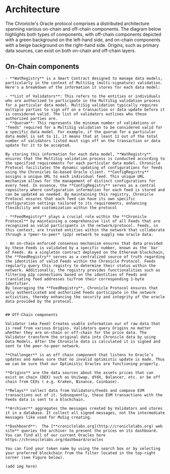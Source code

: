  # Architecture

  The Chronicle's Oracle protocol comprises a distributed architecture spanning various on-chain and off-chain components. The diagram below highlights both types of components, with off-chain components depicted with a green background on the left-hand side, and on-chain components with a beige background on the right-hand side. Origins, such as primary data sources, can exist on both on-chain and off-chain layers.

 ## On-Chain components

    - **WatRegistry** is a Smart Contract designed to manage data models, particularly in the context of MultiSig (multi-signature) validation. Here's a breakdown of the information it stores for each data model:

    - **List of Validators**: This refers to the entities or individuals who are authorized to participate in the MultiSig validation process for a particular data model. MultiSig validation typically requires multiple parties to sign off on a transaction or data update before it is considered valid. The list of validators outlines who these authorized parties are.
    - **Quorum**: This represents the minimum number of validations or "feeds" required for a MultiSig validation to be considered valid for a specific data model. For example, if the quorum for a particular data model is set to 11, it means that at least 11 out of the total number of validators listed must sign off on the transaction or data update for it to be accepted.
    
    By storing this information for each data model, **WatRegistry** ensures that the MultiSig validation process is conducted according to the specified requirements for each particular data model. Chronicle Protocol facilitates the dynamic updating of configurations for feeds using the Chronicles Go-based Oracle client. **ConfigRegistry** assigns a unique URL to each individual feed. This unique URL mechanism allows for the management of distinct configurations for every feed. In essence, the **ConfigRegistry** serves as a central repository where configuration information for each feed is stored and can be updated as needed. By maintaining this registry, Chronicle Protocol ensures that each feed can have its own specific configuration settings tailored to its requirements, enhancing flexibility and customization within the protocol

    - **FeedRegistry** plays a crucial role within the **Chronicle Protocol** by maintaining a comprehensive list of all Feeds that are recognized as valid participants in the network/protocol. Feeds, in this context, are trusted entities within the network that collaborate through a *peer-to-peer* (p2p) network to supply new oracle data.

    - An on-chain enforced consensus mechanism ensures that data provided by these Feeds is validated by a specific number, known as the `bar` of Feeds. As a singleton contract deployed on the Ethereum blockchain, the **FeedRegistry** serves as a centralized source of truth regarding the identities of valid Feeds within the Chronicle Protocol. Feeds regularly query this registry to determine their status within the network. Additionally, the registry provides functionalities such as filtering p2p connections based on the identities of Feeds and translating feed addresses to/from their corresponding 1-byte identifier.
    By leveraging the **FeedRegistry**, Chronicle Protocol ensures that only authenticated and authorized Feeds participate in the network activities, thereby enhancing the security and integrity of the oracle data provided by the protocol.


    ## Off-Chain components 

    Validator (aka Feed) Creates usable information our of raw data that is read from various Origins. Validators query Origins no matter whether they are on-chain or off-chain for the price data. The Validator transform the original data into Chronicle data by using Data Models. After the Chronicle data is calculated it is signed and sent to the peer-to-peer network.

    **Challenger** is an off chain component that listens to Oracle’s updates and makes sure that no invalid optimistic update is made. Thus we can be sure that our Optimistic Oracles are functioning properly.

    **Origins** are the data sources about the assets prices that can exist on chain (DEX) such as UniSwap, dYdX, Balancer, etc. or be off chain from CEXs ( e.g. Kraken, Binance, Coinbase).

    **Relays** collect data from Validators/Feeds and compose EVM transactions out of it. Subsequently, these EVM transactions with the Feeds data is sent to a blockchain. 

    **Archiver** aggregates the messages created by Validators and stores it in a database. It collect all signed messages, not the intermediate messages like used for MuSig creating.

    **Dashboard**:  The [**croniclelabs.org](http://croniclelabs.org) web site** queries the archiver to present the prices on its dashboard. You can find all of our current Oracles here https://chroniclelabs.org/dashboard/oracles

    You can find your token name by using the search box or by selecting your preferred blockchain from the filter located in the top-right corner (see Figure below).

    (add img here)
